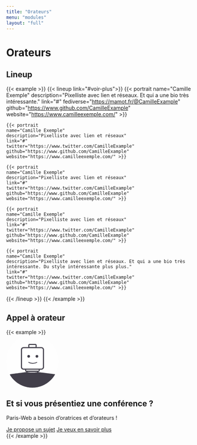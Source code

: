 ```yaml
---
title: "Orateurs"
menu: "modules"
layout: "full"
---
```


<div class="content">
<h1>Orateurs</h1>

<h2>Lineup</h2>

{{< example >}}
{{< lineup link="#voir-plus">}}
    {{< portrait name="Camille Exemple"
    description="Pixelliste avec lien et réseaux. Et qui a une bio très intéressante." link="#"
    fediverse="https://mamot.fr/@CamilleExample"
    github="https://www.github.com/CamilleExample"
    website="https://www.camilleexemple.com/" >}}

    {{< portrait
    name="Camille Exemple"
    description="Pixelliste avec lien et réseaux"
    link="#"
    twitter="https://www.twitter.com/CamilleExample"
    github="https://www.github.com/CamilleExample"
    website="https://www.camilleexemple.com/" >}}

    {{< portrait
    name="Camille Exemple"
    description="Pixelliste avec lien et réseaux"
    link="#"
    twitter="https://www.twitter.com/CamilleExample"
    github="https://www.github.com/CamilleExample"
    website="https://www.camilleexemple.com/" >}}

    {{< portrait
    name="Camille Exemple"
    description="Pixelliste avec lien et réseaux"
    link="#"
    twitter="https://www.twitter.com/CamilleExample"
    github="https://www.github.com/CamilleExample"
    website="https://www.camilleexemple.com/" >}}

    {{< portrait
    name="Camille Exemple"
    description="Pixelliste avec lien et réseaux. Et qui a une bio très intéressante. Du style intéressante plus plus."
    link="#"
    twitter="https://www.twitter.com/CamilleExample"
    github="https://www.github.com/CamilleExample"
    website="https://www.camilleexemple.com/" >}}
{{< /lineup >}}
{{< /example >}}
</div>

<div class="content">
<h2>Appel à orateur</h2>
</div>
{{< example >}}
<section class="call-for-papers banner" aria-labelledby="cfp-call">
    <div class="content">
        <svg role="img" aria-hidden="true" xmlns="http://www.w3.org/2000/svg" xmlns:xlink="http://www.w3.org/1999/xlink" width="140" height="140" viewBox="0 0 140 140">
            <defs>
                <circle id="a" cx="70" cy="70" r="70"/>
            </defs>
            <g fill="none" fill-rule="evenodd">
                <mask id="b" fill="#fff">
                    <use xlink:href="#a"/>
                </mask>
                <use fill="#FFF" opacity=".404" xlink:href="#a"/>
                <g mask="url(#b)">
                    <g transform="translate(8.596 23.333)">
                        <path fill="#FFF" fill-rule="nonzero" d="M51.579 1.228h19.895v7.737H51.579zM42.982 67.544h36.842v5.281H42.982zM33.158 11.053h56.737v56.123H33.158z"/>
                        <path fill="#423F4A" fill-rule="nonzero" d="M75.035 74.912s40.526 4.983 44.456 5.596c3.93.613 4.298 2.07 4.298 3.066v39.724H0V83.574c0-.996.368-2.453 4.298-3.066s42.246-5.596 42.246-5.596"/>
                        <g fill-rule="nonzero">
                            <path fill="#FFF" d="M46.667 74.196c0 1.121 6.536 2.045 14.675 2.045 8.139 0 14.798-.924 14.798-2.045v-1.647H46.667v1.647z"/>
                            <path fill="#423F4A" d="M61.404 81.053c-5.94 0-15.965-1.158-15.965-5.275V71.43h31.93v4.348c0 4.245-10.025 5.275-15.965 5.275zM47.79 74.298v1.48c.371.9 5.322 2.702 13.49 2.702s13.118-1.802 13.49-2.83v-1.352H47.79z"/>
                        </g>
                        <path fill="#423F4A" fill-rule="nonzero" d="M85.474 8.35h-12.65V3.194C72.825 1.351 71.352 0 69.633 0H53.667c-1.842 0-3.193 1.474-3.193 3.193v5.158H37.702c-3.93 0-7 3.193-7 7v46.298c0 3.93 3.193 7 7 7h4.175v2.333c0 1.843 1.474 3.193 3.193 3.193h32.79c1.842 0 3.193-1.473 3.193-3.193V68.65h4.42c3.93 0 7-3.193 7-7V15.351c0-3.93-3.192-7-7-7zM53.175 3.07c0-.245.246-.491.492-.491h15.965c.245 0 .368.246.368.491v5.158H53.175V3.07zm25.299 67.912c0 .246-.246.492-.492.492H45.193c-.246 0-.491-.246-.491-.492V68.65H78.35v2.333h.123zm11.175-9.333a4.141 4.141 0 0 1-4.175 4.176H37.825a4.141 4.141 0 0 1-4.176-4.176V15.351a4.141 4.141 0 0 1 4.176-4.176h47.649a4.141 4.141 0 0 1 4.175 4.176v46.298z"/>
                        <circle cx="51.456" cy="33.035" r="3.561" fill="#423F4A" fill-rule="nonzero"/>
                        <circle cx="73.561" cy="33.035" r="3.561" fill="#423F4A" fill-rule="nonzero"/>
                        <path stroke="#423F4A" stroke-linecap="round" stroke-linejoin="round" stroke-width="2" d="M73.316 49.368c-12.404 5.281-21.737-.245-21.737-.245"/>
                    </g>
                </g>
            </g>
        </svg>
        <h2 id="cfp-call">Et si vous présentiez une conférence&nbsp;?</h2>
        <p class="h2-like">Paris-Web a besoin d’oratrices et d’orateurs&nbsp;!</p>
        <div class="actions">
            <a class="btn btn-primary" href="#">Je propose un sujet</a>
            <a href="#">Je veux en savoir plus</a>
        </div>
    </div>
</section>
{{< /example >}}
